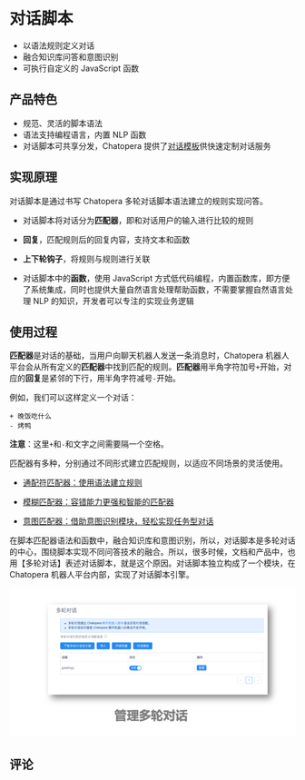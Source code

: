 # 对话脚本

- 以语法规则定义对话
- 融合知识库问答和意图识别
- 可执行自定义的 JavaScript 函数

## 产品特色

- 规范、灵活的脚本语法
- 语法支持编程语言，内置 NLP 函数
- 对话脚本可共享分发，Chatopera 提供了[对话模板](https://github.com/chatopera/chatbot-samples)供快速定制对话服务

## 实现原理 

对话脚本是通过书写 Chatopera 多轮对话脚本语法建立的规则实现问答。

* 对话脚本将对话分为**匹配器**，即和对话用户的输入进行比较的规则

* **回复**，匹配规则后的回复内容，支持文本和函数

* **上下轮钩子**，将规则与规则进行关联

* 对话脚本中的**函数**，使用 JavaScript 方式低代码编程，内置函数库，即方便了系统集成，同时也提供大量自然语言处理帮助函数，不需要掌握自然语言处理 NLP 的知识，开发者可以专注的实现业务逻辑

## 使用过程

**匹配器**是对话的基础，当用户向聊天机器人发送一条消息时，Chatopera 机器人平台会从所有定义的**匹配器**中找到匹配的规则。**匹配器**用半角字符加号`+`开始，对应的**回复**是紧邻的下行，用半角字符减号`-`开始。

例如，我们可以这样定义一个对话：

```
+ 晚饭吃什么
- 烤鸭
```

**注意**：这里`+`和`-`和文字之间需要隔一个空格。

匹配器有多种，分别通过不同形式建立匹配规则，以适应不同场景的灵活使用。

- [通配符匹配器：使用语法建立规则](star.md)

- [模糊匹配器：容错能力更强和智能的匹配器](like.md)

- [意图匹配器：借助意图识别模块，轻松实现任务型对话](intent.md)

在脚本匹配器语法和函数中，融合知识库和意图识别，所以，对话脚本是多轮对话的中心，围绕脚本实现不同问答技术的融合。所以，很多时候，文档和产品中，也用【多轮对话】表述对话脚本，就是这个原因。对话脚本独立构成了一个模块，在 Chatopera 机器人平台内部，实现了对话脚本引擎。

<img width="600" src="../../../images/products/platform/mechanism/image2021-8-19_15-8-13.png"/>

## 评论

<script src="https://utteranc.es/client.js"
        repo="chatopera/docs"
        issue-term="pathname"
        label="Comment"
        theme="github-light"
        crossorigin="anonymous"
        async>
</script>
